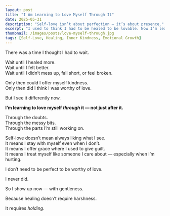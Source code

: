 ```yaml
---
layout: post
title: "I Am Learning to Love Myself Through It"
date: 2025-05-31
description: "Self-love isn’t about perfection — it’s about presence."
excerpt: "I used to think I had to be healed to be lovable. Now I’m learning to offer myself grace, even in the mess."
thumbnail: /images/posts/love-myself-through.jpg
tags: [Self-Love, Healing, Inner Kindness, Emotional Growth]
---
```


There was a time I thought I had to wait.

Wait until I healed more.  
Wait until I felt better.  
Wait until I didn’t mess up, fall short, or feel broken.

Only then could I offer myself kindness.  
Only then did I think I was worthy of love.

But I see it differently now.

**I’m learning to love myself *through* it — not just after it.**

Through the doubts.  
Through the messy bits.  
Through the parts I’m still working on.

Self-love doesn’t mean always liking what I see.  
It means I stay with myself even when I don’t.  
It means I offer grace where I used to give guilt.  
It means I treat myself like someone I care about — especially when I’m hurting.

I don’t need to be perfect to be worthy of love.

I never did.

So I show up now — with gentleness.

Because healing doesn’t require harshness.

It requires *holding*.
